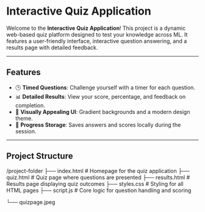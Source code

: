 # Interactive Quiz Application

Welcome to the **Interactive Quiz Application**! This project is a dynamic web-based quiz platform designed to test your knowledge across ML. It features a user-friendly interface, interactive question answering, and a results page with detailed feedback.

---

## Features

- 🕒 **Timed Questions**: Challenge yourself with a timer for each question.
- 📊 **Detailed Results**: View your score, percentage, and feedback on completion.
- 🌈 **Visually Appealing UI**: Gradient backgrounds and a modern design theme.
- 💾 **Progress Storage**: Saves answers and scores locally during the session.

---

## Project Structure

/project-folder ├── index.html # Homepage for the quiz application ├── quiz.html # Quiz page where questions are presented ├── results.html # Results page displaying quiz outcomes ├── styles.css # Styling for all HTML pages ├── script.js # Core logic for question handling and scoring

└── quizpage.jpeg
